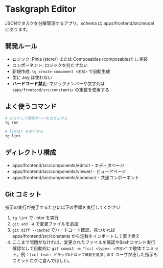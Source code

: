 # Taskgraph Editor

JSONでタスクを分解管理するアプリ。schema は apps/frontend/src/model にあります。

## 開発ルール

- ロジック: Pinia (store/) または Composables (composables/) に実装
- コンポーネント: ロジックを持たせない
- 新規作成: `tg create-component <名前>` で自動生成
- 型に any は使わない
- **ハードコード禁止**: マジックナンバーや文字列は `apps/frontend/src/constants/` の定数を使用する

## よく使うコマンド

```sh
# ビルドして開発サーバを立ち上げる
tg run

# linter を実行する
tg lint
```

## ディレクトリ構成

- apps/frontend/src/components/editor/ - エディタページ
- apps/frontend/src/components/viewer/ - ビューアページ
- apps/frontend/src/components/common/ - 共通コンポーネント

## Git コミット

指示の実行が完了するたびに以下の手順を実行してください

1. `tg lint` で linter を実行
2. `git add -A` で変更ファイルを追加
3. `git diff --cached` でハードコード確認。見つかれば apps/frontend/src/constants から定数をインポートして置き換え
4. ここまで問題がなければ、変更されたファイルを確認やBashコマンド実行確認なしで自動的に `git commit -m "[cc] <type>: <内容>"` で敬体でコミット。例：`[cc] feat: ドラッグ&ドロップ機能を追加します`
ユーザが出した指示もコミットログに含んでほしい。
